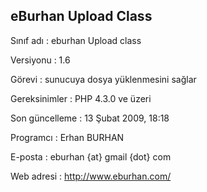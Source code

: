 eBurhan Upload Class
--------------------------------

Sınıf adı : eburhan Upload class

Versiyonu      : 1.6

Görevi         : sunucuya dosya yüklenmesini sağlar

Gereksinimler  : PHP 4.3.0 ve üzeri

Son güncelleme : 13 Şubat 2009, 18:18


Programcı      : Erhan BURHAN

E-posta        : eburhan {at} gmail {dot} com

Web adresi     : http://www.eburhan.com/
